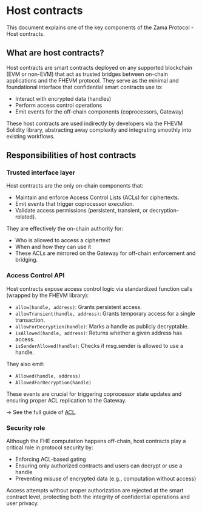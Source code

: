 # Host contracts

This document explains one of the key components of the Zama Protocol - Host contracts.&#x20;

## What are host contracts?

Host contracts are smart contracts deployed on any supported blockchain (EVM or non-EVM) that act as trusted bridges between on-chain applications and the FHEVM protocol. They serve as the minimal and foundational interface that confidential smart contracts use to:

* Interact with encrypted data (handles)
* Perform access control operations
* Emit events for the off-chain components (coprocessors, Gateway)

These host contracts are used indirectly by developers via the FHEVM Solidity library, abstracting away complexity and integrating smoothly into existing workflows.

## Responsibilities of host contracts

### Trusted interface layer

Host contracts are the only on-chain components that:

* Maintain and enforce Access Control Lists (ACLs) for ciphertexts.
* Emit events that trigger coprocessor execution.
* Validate access permissions (persistent, transient, or decryption-related).

They are effectively the on-chain authority for:

* Who is allowed to access a ciphertext
* When and how they can use it
* These ACLs are mirrored on the Gateway for off-chain enforcement and bridging.

### Access Control API

Host contracts expose access control logic via standardized function calls (wrapped by the FHEVM library):

* `allow(handle, address)`: Grants persistent access.
* `allowTransient(handle, address)`: Grants temporary access for a single transaction.
* `allowForDecryption(handle)`: Marks a handle as publicly decryptable.
* `isAllowed(handle, address)`: Returns whether a given address has access.
* `isSenderAllowed(handle)`: Checks if msg.sender is allowed to use a handle.

They also emit:

* `Allowed(handle, address)`
* `AllowedForDecryption(handle)`

These events are crucial for triggering coprocessor state updates and ensuring proper ACL replication to the Gateway.

→ See the full guide of [ACL](https://app.gitbook.com/s/rDmRmmmSrBgV0SFO4eiZ/smart-contract/acl).

### Security role

Although the FHE computation happens off-chain, host contracts play a critical role in protocol security by:

* Enforcing ACL-based gating
* Ensuring only authorized contracts and users can decrypt or use a handle
* Preventing misuse of encrypted data (e.g., computation without access)

Access attempts without proper authorization are rejected at the smart contract level, protecting both the integrity of confidential operations and user privacy.
